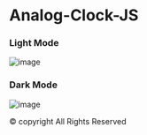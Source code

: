# Analog-Clock-JS
### Light Mode
![image](https://user-images.githubusercontent.com/69034411/149450909-633a6524-5487-425e-ba5c-8ba8bca5c856.png)
### Dark Mode
![image](https://user-images.githubusercontent.com/69034411/149450977-105033a8-1a29-43f3-9570-498ceed2e7fd.png)

© copyright All Rights Reserved
